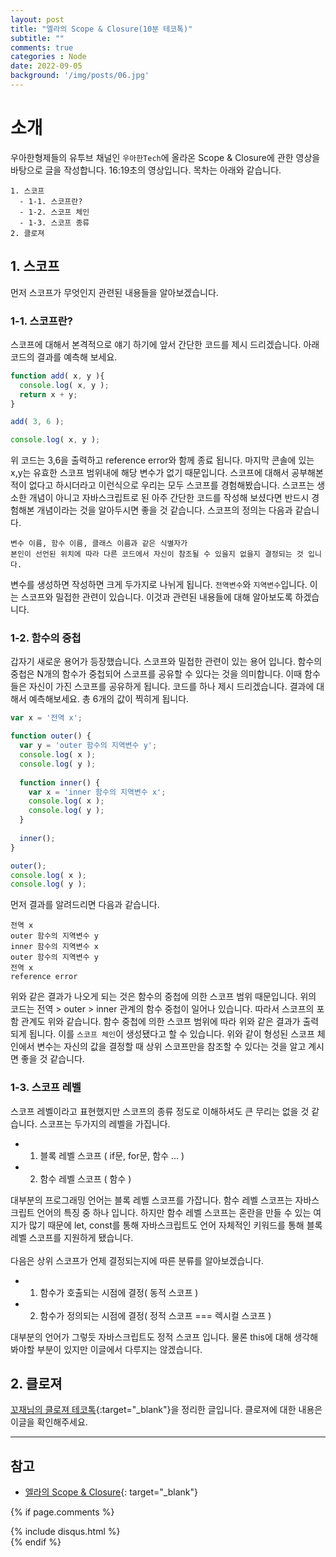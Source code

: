 ```yaml
---
layout: post
title: "엘라의 Scope & Closure(10분 테코톡)"
subtitle: ""
comments: true
categories : Node
date: 2022-09-05
background: '/img/posts/06.jpg'
---
```


# 소개
우아한형제들의 유투브 채널인 `우아한Tech`에 올라온 Scope & Closure에 관한 영상을 바탕으로 글을 작성합니다.
16:19초의 영상입니다.
목차는 아래와 같습니다.
```
1. 스코프
  - 1-1. 스코프란?
  - 1-2. 스코프 체인
  - 1-3. 스코프 종류
2. 클로져
```

## 1. 스코프
먼저 스코프가 무엇인지 관련된 내용들을 알아보겠습니다.

### 1-1. 스코프란?
스코프에 대해서 본격적으로 얘기 하기에 앞서 간단한 코드를 제시 드리겠습니다.
아래 코드의 결과를 예측해 보세요.
```javascript
function add( x, y ){
  console.log( x, y );
  return x + y;
}

add( 3, 6 );

console.log( x, y );
```
위 코드는 3,6을 출력하고 reference error와 함께 종료 됩니다.
마지막 콘솔에 있는 x,y는 유효한 스코프 범위내에 해당 변수가 없기 때문입니다.
스코프에 대해서 공부해본적이 없다고 하시더라고 이런식으로 우리는 모두 스코프를 경험해봤습니다.
스코프는 생소한 개념이 아니고 자바스크립트로 된 아주 간단한 코드를 작성해 보셨다면 반드시 경험해본 개념이라는 것을 알아두시면 좋을 것 같습니다.
스코프의 정의는 다음과 같습니다.
```
변수 이름, 함수 이름, 클래스 이름과 같은 식별자가
본인이 선언된 위치에 따라 다른 코드에서 자신이 참조될 수 있을지 없을지 결정되는 것 입니다.
```
변수를 생성하면 작성하면 크게 두가지로 나뉘게 됩니다.
`전역변수`와 `지역변수`입니다.
이는 스코프와 밀접한 관련이 있습니다.
이것과 관련된 내용들에 대해 알아보도록 하겠습니다.

### 1-2. 함수의 중첩
갑자기 새로운 용어가 등장했습니다.
스코프와 밀접한 관련이 있는 용어 입니다.
함수의 중첩은 N개의 함수가 중첩되어 스코프를 공유할 수 있다는 것을 의미합니다.
이때 함수들은 자신이 가진 스코프를 공유하게 됩니다.
코드를 하나 제시 드리겠습니다.
결과에 대해서 예측해보세요. 총 6개의 값이 찍히게 됩니다.
```javascript
var x = '전역 x';

function outer() {
  var y = 'outer 함수의 지역변수 y';
  console.log( x );
  console.log( y );
  
  function inner() {
    var x = 'inner 함수의 지역변수 x';
    console.log( x );
    console.log( y );
  }
  
  inner();
}

outer();
console.log( x );
console.log( y );
```
먼저 결과를 알려드리면 다음과 같습니다.
```
전역 x
outer 함수의 지역변수 y
inner 함수의 지역변수 x
outer 함수의 지역변수 y
전역 x
reference error
```
위와 같은 결과가 나오게 되는 것은 함수의 중첩에 의한 스코프 범위 때문입니다.
위의 코드는 전역 > outer > inner 관계의 함수 중첩이 일어나 있습니다.
따라서 스코프의 포함 관계도 위와 같습니다.
함수 중첩에 의한 스코프 범위에 따라 위와 같은 결과가 출력되게 됩니다.
이를 `스코프 체인`이 생성됐다고 할 수 있습니다.
위와 같이 형성된 스코프 체인에서 변수는 자신의 값을 결정할 때 상위 스코프만을 참조할 수 있다는 것을 알고 계시면 좋을 것 같습니다.

### 1-3. 스코프 레벨
스코프 레벨이라고 표현했지만 스코프의 종류 정도로 이해하셔도 큰 무리는 없을 것 같습니다.
스코프는 두가지의 레벨을 가집니다.
- 1. 블록 레벨 스코프 ( if문, for문, 함수 ... )
- 2. 함수 레벨 스코프 ( 함수 )

대부분의 프로그래밍 언어는 블록 레벨 스코프를 가잡니다.
함수 레벨 스코프는 자바스크립트 언어의 특징 중 하나 입니다.
하지만 함수 레벨 스코프는 혼란을 만들 수 있는 여지가 많기 때문에 let, const를 통해 자바스크립트도 언어 자체적인 키워드를 통해 블록 레벨 스코프를 지원하게 됐습니다.
<br/>
<br/>
다음은 상위 스코프가 언제 결정되는지에 따른 분류를 알아보겠습니다.
- 1. 함수가 호출되는 시점에 결정( 동적 스코프 )
- 2. 함수가 정의되는 시점에 결정( 정적 스코프 === 렉시컬 스코프 )

대부분의 언어가 그렇듯 자바스크립트도 정적 스코프 입니다.
물론 this에 대해 생각해봐야할 부분이 있지만 이글에서 다루지는 않겠습니다.

## 2. 클로져
[꼬재님의 클로져 테코톡](https://quska45.github.io/javascript/2022/08/19/closer.html){:target="_blank"}을 정리한 글입니다.
클로져에 대한 내용은 이글을 확인해주세요.




---
## 참고
- [엘라의 Scope & Closure](https://m.youtube.com/watch?v=PVYjfrgZhtU){: target="_blank"}


{% if page.comments %}
<div id="post-disqus" class="container">
{% include disqus.html %}
</div>
{% endif %}
